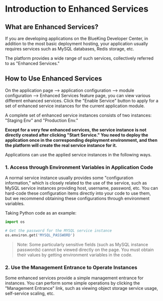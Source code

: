 # Introduction to Enhanced Services

## What are Enhanced Services?

If you are developing applications on the BlueKing Developer Center, in addition to the most basic deployment hosting, your application usually requires services such as MySQL databases, Redis storage, etc.

The platform provides a wide range of such services, collectively referred to as "Enhanced Services."

## How to Use Enhanced Services

On the application page --> application configuration --> module configuration --> Enhanced Services feature page, you can view various different enhanced services. Click the "Enable Service" button to apply for a set of enhanced service instances for the current application module.

A complete set of enhanced service instances consists of two instances: "Staging Env" and "Production Env."

**Except for a very few enhanced services, the service instance is not directly created after clicking "Start Service." You need to deploy the application once in the corresponding deployment environment, and then the platform will create the real service instance for it.**

Applications can use the applied service instances in the following ways.

### 1. Access through Environment Variables in Application Code

A normal service instance usually provides some "configuration information," which is closely related to the use of the service, such as MySQL service instances providing host, username, password, etc.
You can hard-code these configuration items directly into your code to use them, but we recommend obtaining these configurations through environment variables.

Taking Python code as an example:

```python
import os

# Get the password for the MYSQL service instance
os.environ.get('MYSQL_PASSWORD')
```

> Note: Some particularly sensitive fields (such as MySQL instance passwords) cannot be viewed directly on the page. You must obtain their values by getting environment variables in the code.

### 2. Use the Management Entrance to Operate Instances

Some enhanced services provide a simple management entrance for instances. You can perform some simple operations by clicking the "Management Entrance" link, such as viewing object storage service usage, self-service scaling, etc.